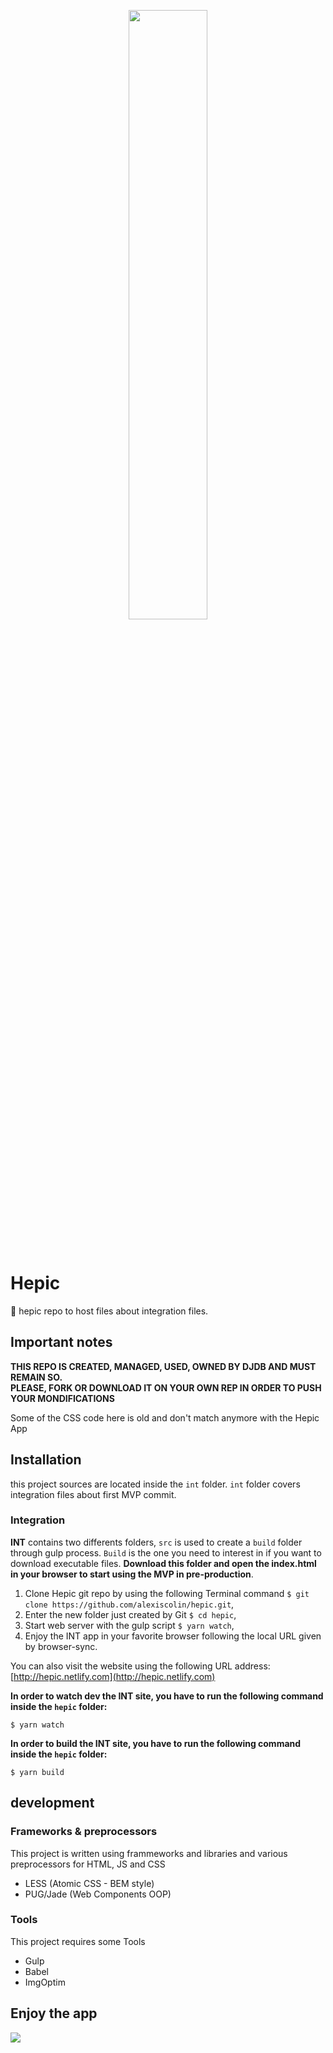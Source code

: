 <p align="center"><img src="http://files.de-jaune-et-de-bleu.com/img/github/hepic.png" width="50%"></p>
<p>&nbsp;</p>

# Hepic
🥇 hepic repo to host files about integration files.

## Important notes

**THIS REPO IS CREATED, MANAGED, USED, OWNED BY DJDB AND MUST REMAIN SO.<br>PLEASE, FORK OR DOWNLOAD IT ON YOUR OWN REP IN ORDER TO PUSH YOUR MONDIFICATIONS**

Some of the CSS code here is old and don't match anymore with the Hepic App

## Installation

this project sources are located inside the `int` folder. `int` folder covers integration files about first MVP commit.

### Integration
**INT** contains two differents folders, `src` is used to create a `build` folder through gulp process. `Build` is the one you need to interest in if you want to download executable files. **Download this folder and open the index.html in your browser to start using the MVP in pre-production**.

1. Clone Hepic git repo by using the following Terminal command `$ git clone https://github.com/alexiscolin/hepic.git`,
2. Enter the new folder just created by Git `$ cd hepic`,
3. Start web server with the gulp script `$ yarn watch`,
4. Enjoy the INT app in your favorite browser following the local URL given by browser-sync.

You can also visit the website using the following URL address: [http://hepic.netlify.com](http://hepic.netlify.com)

**In order to watch dev the INT site, you have to run the following command inside the `hepic` folder:**

```shell
$ yarn watch
```

**In order to build the INT site, you have to run the following command inside the `hepic` folder:**

```shell
$ yarn build
```


## development
### Frameworks & preprocessors
This project is written using frammeworks and libraries and various preprocessors for HTML, JS and CSS

* LESS (Atomic CSS - BEM style)
* PUG/Jade (Web Components OOP)

### Tools
This project requires some Tools

* Gulp
* Babel
* ImgOptim

## Enjoy the app
![](https://media.giphy.com/media/K76qbIIjXvcqI/giphy.gif)
